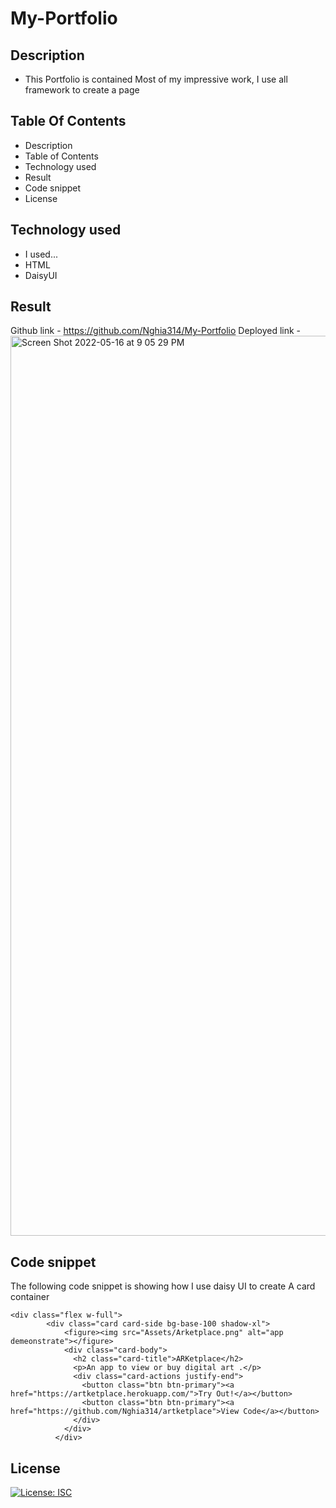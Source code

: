 # My-Portfolio
## Description
- This Portfolio is contained Most of my impressive work, I use all framework to create a page
## Table Of Contents
- Description
- Table of Contents
- Technology used
- Result
- Code snippet
- License
## Technology used
- I used...
 - HTML
 - DaisyUI
## Result
Github link - https://github.com/Nghia314/My-Portfolio
Deployed link - 
<img width="1440" alt="Screen Shot 2022-05-16 at 9 05 29 PM" src="https://user-images.githubusercontent.com/100381618/168726727-475f9c31-e9cc-4303-8273-e96209288394.png">

## Code snippet
The following code snippet is showing how I use daisy UI to create A card container
```
<div class="flex w-full">
        <div class="card card-side bg-base-100 shadow-xl">
            <figure><img src="Assets/Arketplace.png" alt="app demeonstrate"></figure>
            <div class="card-body">
              <h2 class="card-title">ARKetplace</h2>
              <p>An app to view or buy digital art .</p>
              <div class="card-actions justify-end">
                <button class="btn btn-primary"><a href="https://artketplace.herokuapp.com/">Try Out!</a></button>
                <button class="btn btn-primary"><a href="https://github.com/Nghia314/artketplace">View Code</a></button>
              </div>
            </div>
          </div>
```
## License
[![License: ISC](https://img.shields.io/badge/License-ISC-blue.svg)](https://opensource.org/licenses/ISC)
